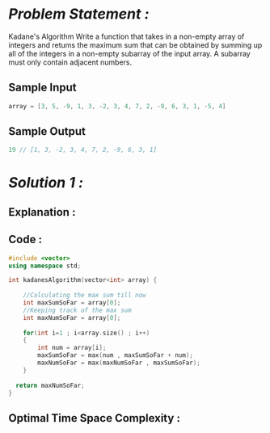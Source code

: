 # *Problem Statement :*

Kadane's Algorithm Write a function that takes in a non-empty array of integers and retums the maximum sum that can be obtained by summing up all of the integers in a non-empty subarray of the input array. A subarray must only contain adjacent numbers.

## Sample Input

```cpp
array = [3, 5, -9, 1, 3, -2, 3, 4, 7, 2, -9, 6, 3, 1, -5, 4]
```

## Sample Output

```cpp
19 // [1, 3, -2, 3, 4, 7, 2, -9, 6, 3, 1]
```

# *Solution 1 :*

## Explanation :

## Code :

```cpp
#include <vector>
using namespace std;

int kadanesAlgorithm(vector<int> array) {
  
	//Calculating the max sum till now
	int maxSumSoFar = array[0];
	//Keeping track of the max sum
	int maxNumSoFar = array[0];
	
	for(int i=1 ; i<array.size() ; i++)
	{
		int num = array[i];
		maxSumSoFar = max(num , maxSumSoFar + num);
		maxNumSoFar = max(maxNumSoFar , maxSumSoFar);
	}
	
  return maxNumSoFar;
}
```

## Optimal Time Space Complexity :